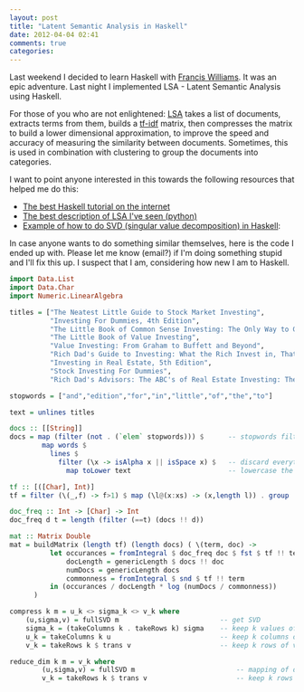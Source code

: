 ```yaml
---
layout: post
title: "Latent Semantic Analysis in Haskell"
date: 2012-04-04 02:41
comments: true
categories: 
---
```



Last weekend I decided to learn Haskell with [Francis Williams](http://fwilliams.org/). It was an epic adventure. Last night I implemented LSA - Latent Semantic Analysis using Haskell.

For those of you who are not enlightened: [LSA](http://en.wikipedia.org/wiki/Latent_semantic_analysis) takes a list of documents, extracts terms from them, builds a [tf-idf](http://en.wikipedia.org/wiki/Tfidf) matrix, then compresses the matrix to build a lower dimensional approximation, to improve the speed and accuracy of measuring the similarity between documents. Sometimes, this is used in combination with clustering to group the documents into categories.

I want to point anyone interested in this towards the following resources that helped me do this:

- [The best Haskell tutorial on the internet](http://learnyouahaskell.com/)
- [The best description of LSA I've seen (python)](http://www.puffinwarellc.com/index.php/news-and-articles/articles/33-latent-semantic-analysis-tutorial.html)
- [Example of how to do SVD (singular value decomposition) in Haskell](http://journal.batard.info/post/2009/04/08/svd-fun-profit): 

In case anyone wants to do something similar themselves, here is the code I ended up with. Please let me know (email?) if I'm doing something stupid and I'll fix this up. I suspect that I am, considering how new I am to Haskell.

``` hs
import Data.List
import Data.Char
import Numeric.LinearAlgebra

titles = ["The Neatest Little Guide to Stock Market Investing",
          "Investing For Dummies, 4th Edition",
          "The Little Book of Common Sense Investing: The Only Way to Guarantee Your Fair Share of Stock Market Returns",
          "The Little Book of Value Investing",
          "Value Investing: From Graham to Buffett and Beyond",
          "Rich Dad's Guide to Investing: What the Rich Invest in, That the Poor and the Middle Class Do Not!",
          "Investing in Real Estate, 5th Edition",
          "Stock Investing For Dummies",
          "Rich Dad's Advisors: The ABC's of Real Estate Investing: The Secrets of Finding Hidden Profits Most Investors Miss" ]

stopwords = ["and","edition","for","in","little","of","the","to"]

text = unlines titles

docs :: [[String]]
docs = map (filter (not . (`elem` stopwords))) $      -- stopwords filter
        map words $
          lines $
            filter (\x -> isAlpha x || isSpace x) $   -- discard everything except alpha and space characters
              map toLower text                        -- lowercase the input

tf :: [([Char], Int)]
tf = filter (\(_,f) -> f>1) $ map (\l@(x:xs) -> (x,length l)) . group . sort $ concat docs -- remove words that appear only once

doc_freq :: Int -> [Char] -> Int
doc_freq d t = length (filter (==t) (docs !! d))

mat :: Matrix Double
mat = buildMatrix (length tf) (length docs) ( \(term, doc) ->
          let occurances = fromIntegral $ doc_freq doc $ fst $ tf !! term -- occurance count
              docLength = genericLength $ docs !! doc                     -- words per doc
              numDocs = genericLength docs                                -- number of docs
              commonness = fromIntegral $ snd $ tf !! term                -- number of docs this word occurs in
          in (occurances / docLength * log (numDocs / commonness))
      )

compress k m = u_k <> sigma_k <> v_k where
    (u,sigma,v) = fullSVD m                         -- get SVD
    sigma_k = (takeColumns k . takeRows k) sigma    -- keep k values of Σ
    u_k = takeColumns k u                           -- keep k columns of U
    v_k = takeRows k $ trans v                      -- keep k rows of v

reduce_dim k m = v_k where
        (u,sigma,v) = fullSVD m                         -- mapping of documents to concept space
        v_k = takeRows k $ trans v                      -- keep k rows of v
```
